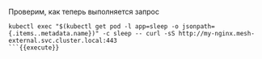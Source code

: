 Проверим, как теперь выполняется запрос

```
kubectl exec "$(kubectl get pod -l app=sleep -o jsonpath={.items..metadata.name})" -c sleep -- curl -sS http://my-nginx.mesh-external.svc.cluster.local:443
```{{execute}}


